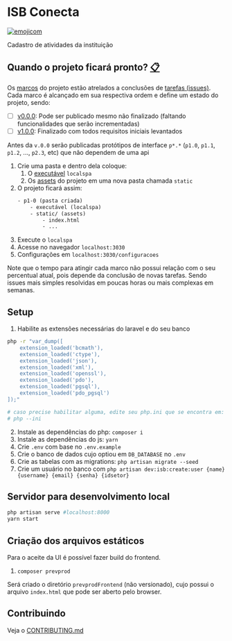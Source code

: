 # ISB Conecta

[![emojicom](https://img.shields.io/badge/emojicom-%F0%9F%90%9B%20%F0%9F%86%95%20%F0%9F%92%AF%20%F0%9F%91%AE%20%F0%9F%86%98%20%F0%9F%92%A4-%23fff)](https://gist.github.com/nenitf/1cf5182bff009974bf436f978eea1996#emojicom)

Cadastro de atividades da instituição

## <a name="status"></a> Quando o projeto ficará pronto? [:clipboard:](#status)

Os [marcos](https://github.com/nenitf/isb-conecta/milestones) do projeto estão atrelados a conclusões de [tarefas (issues)](https://github.com/nenitf/isb-conecta/issues). Cada marco é alcançado em sua respectiva ordem e define um estado do projeto, sendo:
- [ ] [v0.0.0](https://github.com/nenitf/isb-conecta/milestone/1): Pode ser publicado mesmo não finalizado (faltando funcionalidades que serão incrementadas)
- [ ] [v1.0.0](https://github.com/nenitf/isb-conecta/milestone/2): Finalizado com todos requisitos iniciais levantados

Antes da `v.0.0` serão publicadas protótipos de interface `p*.*` (`p1.0`, `p1.1`, `p1.2`, ..., `p2.3`, etc) que não dependem de uma api

1. Crie uma pasta e dentro dela coloque:
    1. O [executável](https://github.com/nenitf/localspa/releases) `localspa`
    2. Os [assets](https://github.com/nenitf/isb-conecta/releases) do projeto em uma nova pasta chamada `static`
2. O projeto ficará assim:
    ```txt
    - p1-0 (pasta criada)
        - executável (localspa)
        - static/ (assets)
            - index.html
            - ...
    ```
3. Execute o `localspa`
4. Acesse no navegador `localhost:3030`
5. Configurações em `localhost:3030/configuracoes`

Note que o tempo para atingir cada marco não possui relação com o seu percentual atual, pois depende da conclusão de novas tarefas. Sendo issues mais simples resolvidas em poucas horas ou mais complexas em semanas.

## Setup

1. Habilite as extensões necessárias do laravel e do seu banco
```sh
php -r "var_dump([
    extension_loaded('bcmath'),
    extension_loaded('ctype'),
    extension_loaded('json'),
    extension_loaded('xml'),
    extension_loaded('openssl'),
    extension_loaded('pdo'),
    extension_loaded('pgsql'),
    extension_loaded('pdo_pgsql')
]);"

# caso precise habilitar alguma, edite seu php.ini que se encontra em:
# php --ini
```
2. Instale as dependências do php: ``composer i``
3. Instale as dependências do js: ``yarn``
4. Crie `.env` com base no `.env.example`
5. Crie o banco de dados cujo optiou em `DB_DATABASE` no `.env`
6. Crie as tabelas com as migrations: ``php artisan migrate --seed``
7. Crie um usuário no banco com ``php artisan dev:isb:create:user {name} {username} {email} {senha} {idsetor}``

## Servidor para desenvolvimento local

```sh
php artisan serve #localhost:8000
yarn start
```

## Criação dos arquivos estáticos

Para o aceite da UI é possível fazer build do frontend.

<!--1. Add no `.env` a propriedade `MIX_GHPAGES_TEST=1` -->
1. `composer prevprod`

Será criado o diretório `prevprodFrontend` (não versionado), cujo possui o arquivo `index.html` que pode ser aberto pelo browser.


## Contribuindo

Veja o [CONTRIBUTING.md](CONTRIBUTING.md)
